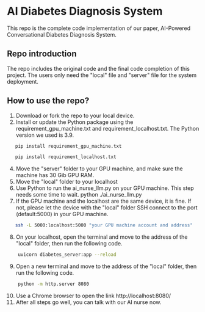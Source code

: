 # AI Diabetes Diagnosis System
This repo is the complete code implementation of our paper, AI-Powered Conversational Diabetes Diagnosis System.

## Repo introduction
The repo includes the original code and the final code completion of this project. The users only need the "local" file and "server" file for the system deployment.

## How to use the repo?
1. Download or fork the repo to your local device.
2. Install or update the Python package using the requirement_gpu_machine.txt and requirement_localhost.txt. The Python version we used is 3.9.
```bash
   pip install requirement_gpu_machine.txt
```
```bash
   pip install requirement_localhost.txt
```
4. Move the "server" folder to your GPU machine, and make sure the machine has 30 Gib GPU RAM.
5. Move the "local" folder to your localhost
6. Use Python to run the ai_nurse_llm.py on your GPU machine. This step needs some time to wait.
   python ./ai_nurse_llm.py
7. If the GPU machine and the localhost are the same device, it is fine. If not, please let the device with the "local" folder SSH connect to the port (default:5000) in your GPU machine.
```bash
   ssh -L 5000:localhost:5000 "your GPU machine account and address"
```

8. On your localhost, open the terminal and move to the address of the "local" folder, then run the following code.

```bash
    uvicorn diabetes_server:app --reload
```
9. Open a new terminal and move to the address of the "local" folder, then run the following code.
```bash
    python -m http.server 8080
```
10. Use a Chrome browser to open the link http://localhost:8080/
11. After all steps go well, you can talk with our AI nurse now.
